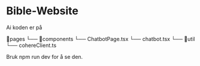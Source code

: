# Bible-Website

Ai koden er på

📁pages
    └── 📁components
        └── ChatbotPage.tsx
    └── chatbot.tsx
    └── 📁util
        └── cohereClient.ts

Bruk npm run dev for å se den.
